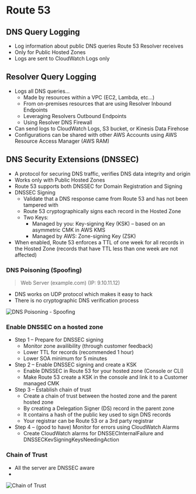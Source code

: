 # Route 53

## DNS Query Logging

- Log information about public DNS queries Route 53 Resolver receives
- Only for Public Hosted Zones
- Logs are sent to CloudWatch Logs only

## Resolver Query Logging

- Logs all DNS queries…
  - Made by resources within a VPC (EC2, Lambda, etc…)
  - From on-premises resources that are using Resolver Inbound Endpoints
  - Leveraging Resolvers Outbound Endpoints
  - Using Resolver DNS Firewall
- Can send logs to CloudWatch Logs, S3 bucket, or Kinesis Data Firehose
- Configurations can be shared with other AWS Accounts using AWS Resource Access Manager (AWS RAM)

## DNS Security Extensions (DNSSEC)

- A protocol for securing DNS traffic, verifies DNS data integrity and origin
- Works only with Public Hosted Zones
- Route 53 supports both DNSSEC for Domain Registration and Signing
- DNSSEC Signing
  - Validate that a DNS response came from Route 53 and has not been tampered with
  - Route 53 cryptographically signs each record in the Hosted Zone
  - Two Keys:
    - Managed by you: Key-signing Key (KSK) – based on an asymmetric CMK in AWS KMS
    - Managed by AWS: Zone-signing Key (ZSK)
- When enabled, Route 53 enforces a TTL of one week for all records in the Hosted Zone (records that have TTL less than one week are not affected)

### DNS Poisoning (Spoofing)

> Web Server
> (example.com)
> (IP: 9.10.11.12)

- DNS works on UDP protocol which makes it easy to hack
- There is no cryptographic DNS verification process

![DNS Poisoning - Spoofing](./dnssec_dns_poisoning.png)

### Enable DNSSEC on a hosted zone

- Step 1 – Prepare for DNSSEC signing
  - Monitor zone availibility (through customer feedback)
  - Lower TTL for records (recommended 1 hour)
  - Lower SOA minimum for 5 minutes
- Step 2 – Enable DNSSEC signing and create a KSK
  - Enable DNSSEC in Route 53 for your hosted zone (Console or CLI)
  - Make Route 53 create a KSK in the console and link it to a Customer managed CMK
- Step 3 – Establish chain of trust
  - Create a chain of trust between the hosted zone and the parent hosted zone
  - By creating a Delegation Signer (DS) record in the parent zone
  - It contains a hash of the public key used to sign DNS records
  - Your registrar can be Route 53 or a 3rd party registrar
- Step 4 – (good to have) Monitor for errors using CloudWatch Alarms
  - Create CloudWatch alarms for DNSSECInternalFailure and DNSSECKevSigningKeysNeedingAction

### Chain of Trust

- All the server are DNSSEC aware
- 
![Chain of Trust](./dnssec_chain_of_trust.png)
